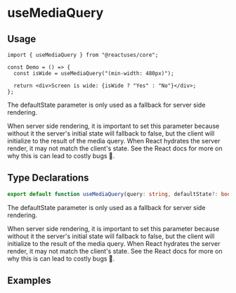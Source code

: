 # useMediaQuery

## Usage

```tsx
import { useMediaQuery } from "@reactuses/core";

const Demo = () => {
  const isWide = useMediaQuery("(min-width: 480px)");

  return <div>Screen is wide: {isWide ? "Yes" : "No"}</div>;
};
```

The defaultState parameter is only used as a fallback for server side rendering.

When server side rendering, it is important to set this parameter because without it the server's initial state will fallback to false, but the client will initialize to the result of the media query. When React hydrates the server render, it may not match the client's state. See the React docs for more on why this is can lead to costly bugs 🐛.

## Type Declarations

```ts
export default function useMediaQuery(query: string, defaultState?: boolean): boolean
```

The defaultState parameter is only used as a fallback for server side rendering.

When server side rendering, it is important to set this parameter because without it the server's initial state will fallback to false, but the client will initialize to the result of the media query. When React hydrates the server render, it may not match the client's state. See the React docs for more on why this is can lead to costly bugs 🐛.

## Examples
